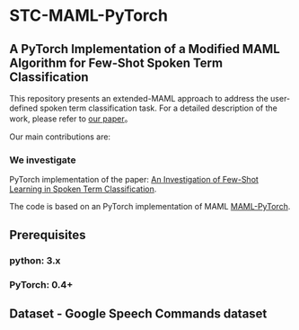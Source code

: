 # STC-MAML-PyTorch
## A PyTorch Implementation of a Modified MAML Algorithm for Few-Shot Spoken Term Classification
This repository presents an extended-MAML approach to address the user-defined spoken term classification task. For a detailed description of the work, please refer to [our paper](https://arxiv.org/abs/1812.10233)。

Our main contributions are:
### We investigate 

PyTorch implementation of the paper: [An Investigation of Few-Shot Learning in Spoken Term Classification](https://arxiv.org/abs/1812.10233).

The code is based on an PyTorch implementation of MAML [MAML-PyTorch](https://github.com/dragen1860/MAML-Pytorch).

## Prerequisites
### python: 3.x
### PyTorch: 0.4+

## Dataset - Google Speech Commands dataset
### 

